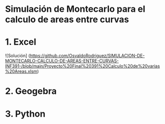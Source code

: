 # Simulación de Montecarlo para el calculo de areas entre curvas

# 1. Excel 
![Solución] (https://github.com/OsvaldoRodriguez/SIMULACION-DE-MONTECARLO-CALCULO-DE-AREAS-ENTRE-CURVAS-INF391-/blob/main/Proyecto%20Final%20391%20Calculo%20de%20varias%20Areas.xlsm)

# 2. Geogebra

# 3. Python
